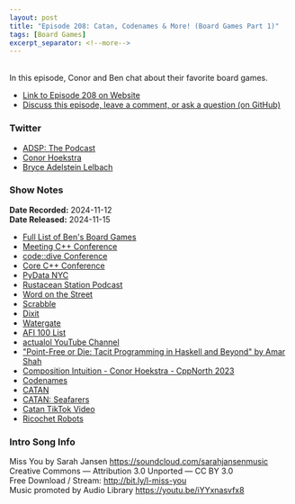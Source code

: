```yaml
---
layout: post
title: "Episode 208: Catan, Codenames & More! (Board Games Part 1)"
tags: [Board Games]
excerpt_separator: <!--more-->
---
```


<div id="buzzsprout-player-16103954"></div><script src="https://www.buzzsprout.com/1501960/episodes/16103954-episode-208-board-games-part-1.js?container_id=buzzsprout-player-16103954&player=small" type="text/javascript" charset="utf-8"></script>

<br>In this episode, Conor and Ben chat about their favorite board games. 

<!--more-->

* [Link to Episode 208 on Website](https://adspthepodcast.com/2024/11/15/Episode-208.html)
* [Discuss this episode, leave a comment, or ask a question (on GitHub)](https://github.com/codereport/adsp2/discussions/107)

### Twitter
 
* [ADSP: The Podcast](https://twitter.com/adspthepodcast)
* [Conor Hoekstra](https://twitter.com/code_report)
* [Bryce Adelstein Lelbach](https://twitter.com/blelbach)

### Show Notes

**Date Recorded:** 2024-11-12 <br>
**Date Released:** 2024-11-15

* [Full List of Ben's Board Games](https://boardgamegeek.com/collection/user/elbeno)
* [Meeting C++ Conference](http://meetingcpp.com/)
* [code::dive Conference](https://codedive.pl/)
* [Core C++ Conference](https://corecpp.org/)
* [PyData NYC](https://pydata.org/nyc2024)
* [Rustacean Station Podcast](https://rustacean-station.org/)
* [Word on the Street](https://boardgamegeek.com/boardgame/40990/word-on-the-street)
* [Scrabble](https://en.wikipedia.org/wiki/Scrabble)
* [Dixit](https://boardgamegeek.com/boardgame/39856/dixit)
* [Watergate](https://boardgamegeek.com/boardgame/274364/watergate)
* [AFI 100 List](https://en.wikipedia.org/wiki/AFI%27s_100_Years...100_Movies)
* [actualol YouTube Channel](https://www.youtube.com/@actualol)
* ["Point-Free or Die: Tacit Programming in Haskell and Beyond" by Amar Shah](https://www.youtube.com/watch?v=seVSlKazsNk)
* [Composition Intuition - Conor Hoekstra - CppNorth 2023](https://www.youtube.com/watch?v=JELcdZLre3s)
* [Codenames](https://boardgamegeek.com/boardgame/178900/codenames)
* [CATAN](https://boardgamegeek.com/boardgame/13/catan)
* [CATAN: Seafarers](https://boardgamegeek.com/boardgameexpansion/325/catan-seafarers)
* [Catan TikTok Video](https://www.tiktok.com/@dangerbean55/video/7431335330697071878)
* [Ricochet Robots](https://boardgamegeek.com/boardgame/51/ricochet-robots)

### Intro Song Info
 
Miss You by Sarah Jansen https://soundcloud.com/sarahjansenmusic<br>
Creative Commons — Attribution 3.0 Unported — CC BY 3.0<br>
Free Download / Stream: http://bit.ly/l-miss-you<br>
Music promoted by Audio Library https://youtu.be/iYYxnasvfx8<br>
